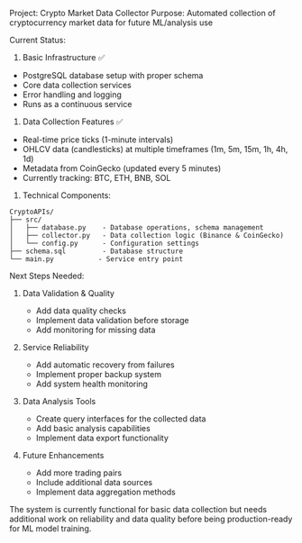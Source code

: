 Project: Crypto Market Data Collector
Purpose: Automated collection of cryptocurrency market data for future ML/analysis use

Current Status:
1. Basic Infrastructure ✅
- PostgreSQL database setup with proper schema
- Core data collection services
- Error handling and logging
- Runs as a continuous service

1. Data Collection Features ✅
- Real-time price ticks (1-minute intervals)
- OHLCV data (candlesticks) at multiple timeframes (1m, 5m, 15m, 1h, 4h, 1d)
- Metadata from CoinGecko (updated every 5 minutes)
- Currently tracking: BTC, ETH, BNB, SOL

1. Technical Components:
```
CryptoAPIs/
├── src/
│   ├── database.py    - Database operations, schema management
│   ├── collector.py   - Data collection logic (Binance & CoinGecko)
│   └── config.py      - Configuration settings
├── schema.sql         - Database structure
└── main.py           - Service entry point
```

Next Steps Needed:
1. Data Validation & Quality
   - Add data quality checks
   - Implement data validation before storage
   - Add monitoring for missing data

2. Service Reliability
   - Add automatic recovery from failures
   - Implement proper backup system
   - Add system health monitoring

3. Data Analysis Tools
   - Create query interfaces for the collected data
   - Add basic analysis capabilities
   - Implement data export functionality

4. Future Enhancements
   - Add more trading pairs
   - Include additional data sources
   - Implement data aggregation methods

The system is currently functional for basic data collection but needs additional work on reliability and data quality before being production-ready for ML model training.